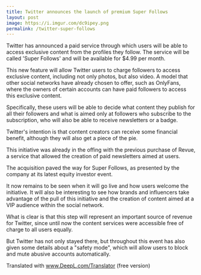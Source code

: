 ```yaml
---
title: Twitter announces the launch of premium Super Follows
layout: post
image: https://i.imgur.com/dc9ipey.png
permalink: /twitter-super-follows
---
```


Twitter has announced a paid service through which users will be able to access exclusive content from the profiles they follow. The service will be called 'Super Follows' and will be available for $4.99 per month.

This new feature will allow Twitter users to charge followers to access exclusive content, including not only photos, but also video. A model that other social networks have already chosen to offer, such as OnlyFans, where the owners of certain accounts can have paid followers to access this exclusive content.

Specifically, these users will be able to decide what content they publish for all their followers and what is aimed only at followers who subscribe to the subscription, who will also be able to receive newsletters or a badge.

Twitter's intention is that content creators can receive some financial benefit, although they will also get a piece of the pie. 

This initiative was already in the offing with the previous purchase of Revue, a service that allowed the creation of paid newsletters aimed at users. 

The acquisition paved the way for Super Follows, as presented by the company at its latest equity investor event.

It now remains to be seen when it will go live and how users welcome the initiative. It will also be interesting to see how brands and influencers take advantage of the pull of this initiative and the creation of content aimed at a VIP audience within the social network.

What is clear is that this step will represent an important source of revenue for Twitter, since until now the content services were accessible free of charge to all users equally.

But Twitter has not only stayed there, but throughout this event has also given some details about a "safety mode", which will allow users to block and mute abusive accounts automatically.  

Translated with www.DeepL.com/Translator (free version)
